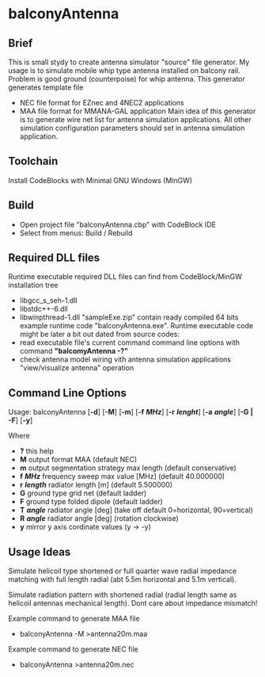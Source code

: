 # balconyAntenna

 Brief
 -----
 This is small stydy to create antenna simulator "source" file generator.
 My usage is to simulate mobile whip type antenna installed on balcony rail.
 Problem is good ground (counterpoise) for whip antenna.
 This generator generates template file
 - NEC file format for EZnec and 4NEC2 applications
 - MAA file format for MMANA-GAL application
 Main idea of this generator is to generate wire net list for antenna simulation
 applications. All other simulation configuration parameters should set in
 antenna simulation application.

 Toolchain
 ---------
 Install CodeBlocks with Minimal GNU Windows (MinGW)

 Build
 -----
 - Open project file "balconyAntenna.cbp" with CodeBlock IDE
 - Select from menus: Build / Rebuild

 Required DLL files
 ------------------
 Runtime executable required DLL files can find from CodeBlock/MinGW installation tree
 - libgcc_s_seh-1.dll
 - libstdc++-6.dll
 - libwinpthread-1.dll
 "sampleExe.zip" contain ready compiled 64 bits example runtime code "balconyAntenna.exe".
 Runtime executable code might be later a bit out dated from source codes:
 - read executable file's current command command line options with command **"balcomyAntenna -?"**
 - check antenna model wiring vith antenna simulation applications "view/visualize antenna" operation

 Command Line Options
 --------------------

 Usage:  balconyAntenna  [**-d**] [**-M**] [**-m**] [**-f** ***MHz***] [**-r** ***lenght***] [**-a** ***angle***] [**-G | -F**] [**-y**]

 Where

 - **?**                 this help
 - **M**                 output format MAA (default NEC)
 - **m**                 output segmentation strategy max length (default conservative)
 - **f** ***MHz***       frequency sweep max value [MHz] (default 40.000000)
 - **r** ***length***    radiator length [m] (default 5.500000)
 - **G**                 ground type grid net (default ladder)
 - **F**                 ground type folded dipole (default ladder)
 - **T** ***angle***     radiator angle [deg] (take off default 0=horizontal, 90=vertical)
 - **R** ***angle***     radiator angle [deg] (rotation clockwise)
 - **y**                 mirror y axis cordinate values (y -> -y)

 Usage Ideas
 -----------
 Simulate helicoil type shortened or full quarter wave radial impedance matching
 with full length radial (abt 5.5m horizontal and 5.1m vertical).

 Simulate radiation pattern with shortened radial (radial length same as helicoil
 antennas mechanical length). Dont care about impedance mismatch!

 Example command to generate MAA file
 - balconyAntenna -M >antenna20m.maa

 Example command to generate NEC file
 - balconyAntenna >antenna20m.nec
